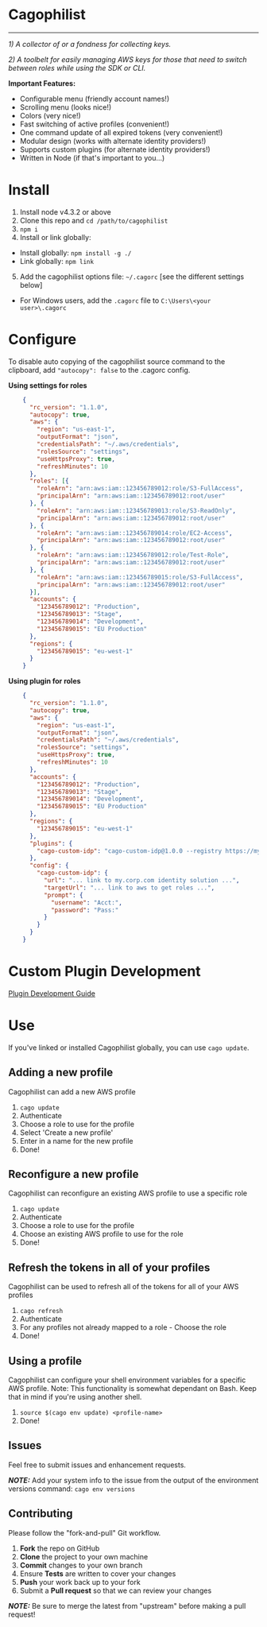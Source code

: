 # Cagophilist

--------------------------------------------------------------------------------

_1) A collector of or a fondness for collecting keys._

_2) A toolbelt for easily managing AWS keys for those that need to switch between roles while using the SDK or CLI._

**Important Features:**

- Configurable menu (friendly account names!)
- Scrolling menu (looks nice!)
- Colors (very nice!)
- Fast switching of active profiles (convenient!)
- One command update of all expired tokens (very convenient!)
- Modular design (works with alternate identity providers!)
- Supports custom plugins (for alternate identity providers!)
- Written in Node (if that's important to you...)

# Install

1. Install node v4.3.2 or above
2. Clone this repo and `cd /path/to/cagophilist`
3. `npm i`
4. Install or link globally:

  - Install globally: `npm install -g ./`
  - Link globally: `npm link`

5. Add the cagophilist options file: `~/.cagorc` [see the different settings below]

  - For Windows users, add the `.cagorc` file to `C:\Users\<your user>\.cagorc`

# Configure

To disable auto copying of the cagophilist source command to the clipboard, add `"autocopy": false` to the .cagorc config.

**Using settings for roles**

```json
    {
      "rc_version": "1.1.0",
      "autocopy": true,
      "aws": {
        "region": "us-east-1",
        "outputFormat": "json",
        "credentialsPath": "~/.aws/credentials",
        "rolesSource": "settings",
        "useHttpsProxy": true,
        "refreshMinutes": 10
      },
      "roles": [{
        "roleArn": "arn:aws:iam::123456789012:role/S3-FullAccess",
        "principalArn": "arn:aws:iam::123456789012:root/user"
      }, {
        "roleArn": "arn:aws:iam::123456789013:role/S3-ReadOnly",
        "principalArn": "arn:aws:iam::123456789012:root/user"
      }, {
        "roleArn": "arn:aws:iam::123456789014:role/EC2-Access",
        "principalArn": "arn:aws:iam::123456789012:root/user"
      }, {
        "roleArn": "arn:aws:iam::123456789012:role/Test-Role",
        "principalArn": "arn:aws:iam::123456789012:root/user"
      }, {
        "roleArn": "arn:aws:iam::123456789015:role/S3-FullAccess",
        "principalArn": "arn:aws:iam::123456789012:root/user"
      }],
      "accounts": {
        "123456789012": "Production",
        "123456789013": "Stage",
        "123456789014": "Development",
        "123456789015": "EU Production"
      },
      "regions": {
        "123456789015": "eu-west-1"
      }
    }
```

**Using plugin for roles**

```json
    {
      "rc_version": "1.1.0",
      "autocopy": true,
      "aws": {
        "region": "us-east-1",
        "outputFormat": "json",
        "credentialsPath": "~/.aws/credentials",
        "rolesSource": "settings",
        "useHttpsProxy": true,
        "refreshMinutes": 10
      },
      "accounts": {
        "123456789012": "Production",
        "123456789013": "Stage",
        "123456789014": "Development",
        "123456789015": "EU Production"
      },
      "regions": {
        "123456789015": "eu-west-1"
      },
      "plugins": {
        "cago-custom-idp": "cago-custom-idp@1.0.0 --registry https://my.corp.com/artifactory/api/npm/custom-repo"
      },
      "config": {
        "cago-custom-idp": {
          "url": "... link to my.corp.com identity solution ...",
          "targetUrl": "... link to aws to get roles ...",
          "prompt": {
            "username": "Acct:",
            "password": "Pass:"
          }
        }
      }
    }
```

# Custom Plugin Development

[Plugin Development Guide](./docs/plugins.md)

# Use

If you've linked or installed Cagophilist globally, you can use `cago update`.

## Adding a new profile

Cagophilist can add a new AWS profile

1. `cago update`
2. Authenticate
3. Choose a role to use for the profile
4. Select 'Create a new profile'
5. Enter in a name for the new profile
6. Done!

## Reconfigure a new profile

Cagophilist can reconfigure an existing AWS profile to use a specific role

1. `cago update`
2. Authenticate
3. Choose a role to use for the profile
4. Choose an existing AWS profile to use for the role
5. Done!

## Refresh the tokens in all of your profiles

Cagophilist can be used to refresh all of the tokens for all of your AWS profiles

1. `cago refresh`
2. Authenticate
3. For any profiles not already mapped to a role - Choose the role
4. Done!

## Using a profile

Cagophilist can configure your shell environment variables for a specific AWS profile. Note: This functionality is somewhat dependant on Bash. Keep that in mind if you're using another shell.

1. `source $(cago env update) <profile-name>`
2. Done!

## Issues

Feel free to submit issues and enhancement requests.

**_NOTE:_** Add your system info to the issue from the output of the environment versions command: `cago env versions`

## Contributing

Please follow the "fork-and-pull" Git workflow.

1. **Fork** the repo on GitHub
2. **Clone** the project to your own machine
3. **Commit** changes to your own branch
4. Ensure **Tests** are written to cover your changes
5. **Push** your work back up to your fork
6. Submit a **Pull request** so that we can review your changes

**_NOTE:_** Be sure to merge the latest from "upstream" before making a pull request!
